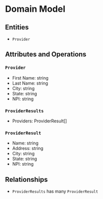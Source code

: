 # Domain Model

## Entities

- `Provider`

## Attributes and Operations

### `Provider`

- First Name: string
- Last Name: string
- City: string
- State: string
- NPI: string

### `ProviderResults`

- Providers: ProviderResult[]

### `ProviderResult`

- Name: string
- Address: string
- City: string
- State: string
- NPI: string

## Relationships

- `ProviderResults` has many `ProviderResult`

